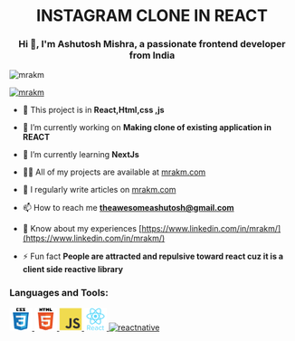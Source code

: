 <h1 align="center">INSTAGRAM CLONE IN REACT</h1>
<h3 align="center">Hi 👋, I'm Ashutosh Mishra, a passionate frontend developer from India </h3>

<p align="left"> <img src="https://komarev.com/ghpvc/?username=mrakm&label=Profile%20views&color=0e75b6&style=flat" alt="mrakm" /> </p>

<p align="left"> <a href="https://github.com/ryo-ma/github-profile-trophy"><img src="https://github-profile-trophy.vercel.app/?username=mrakm" alt="mrakm" /></a> </p>

- 💬 This project is in **React,Html,css ,js**
- 🔭 I’m currently working on **Making clone of existing application in REACT**

- 🌱 I’m currently learning **NextJs**

- 👨‍💻 All of my projects are available at [mrakm.com](mrakm.com)

- 📝 I regularly write articles on [mrakm.com](mrakm.com)



- 📫 How to reach me **theawesomeashutosh@gmail.com**

- 📄 Know about my experiences [https://www.linkedin.com/in/mrakm/](https://www.linkedin.com/in/mrakm/)

- ⚡ Fun fact **People are attracted and repulsive toward react cuz it is a client side reactive library**


<h3 align="left">Languages and Tools:</h3>
<p align="left"> <a href="https://www.w3schools.com/css/" target="_blank"> <img src="https://raw.githubusercontent.com/devicons/devicon/master/icons/css3/css3-original-wordmark.svg" alt="css3" width="40" height="40"/> </a> <a href="https://www.w3.org/html/" target="_blank"> <img src="https://raw.githubusercontent.com/devicons/devicon/master/icons/html5/html5-original-wordmark.svg" alt="html5" width="40" height="40"/> </a> <a href="https://developer.mozilla.org/en-US/docs/Web/JavaScript" target="_blank"> <img src="https://raw.githubusercontent.com/devicons/devicon/master/icons/javascript/javascript-original.svg" alt="javascript" width="40" height="40"/> </a> <a href="https://reactjs.org/" target="_blank"> <img src="https://raw.githubusercontent.com/devicons/devicon/master/icons/react/react-original-wordmark.svg" alt="react" width="40" height="40"/> </a> <a href="https://reactnative.dev/" target="_blank"> <img src="https://reactnative.dev/img/header_logo.svg" alt="reactnative" width="40" height="40"/> </a> </p>
